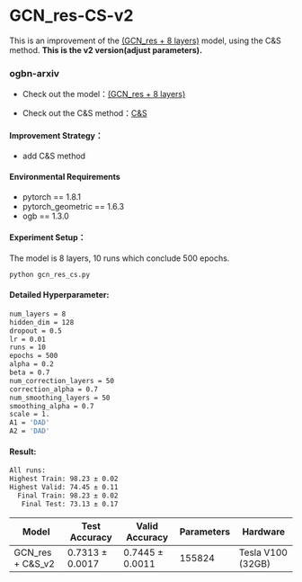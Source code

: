 # GCN_res-CS-v2
This is an improvement of the  [(GCN_res + 8 layers)](https://github.com/ytchx1999/ogbn_arxiv_GCN_res)  model, using the C&amp;S method. **This is the v2 version(adjust parameters).**

### ogbn-arxiv

+ Check out the model：[(GCN_res + 8 layers)](https://github.com/ytchx1999/ogbn_arxiv_GCN_res)

+ Check out the C&S method：[C&S](https://arxiv.org/abs/2010.13993)

#### Improvement Strategy：

+ add C&S method

#### Environmental Requirements

+ pytorch == 1.8.1
+ pytorch_geometric == 1.6.3
+ ogb == 1.3.0

#### Experiment Setup：

The model is 8 layers, 10 runs which conclude 500 epochs.

```bash
python gcn_res_cs.py
```

#### Detailed Hyperparameter:

```bash
num_layers = 8
hidden_dim = 128
dropout = 0.5
lr = 0.01
runs = 10
epochs = 500
alpha = 0.2
beta = 0.7
num_correction_layers = 50
correction_alpha = 0.7
num_smoothing_layers = 50
smoothing_alpha = 0.7
scale = 1.
A1 = 'DAD'
A2 = 'DAD'
```

#### Result:

```bash
All runs:
Highest Train: 98.23 ± 0.02
Highest Valid: 74.45 ± 0.11
  Final Train: 98.23 ± 0.02
   Final Test: 73.13 ± 0.17
```

| Model            | Test Accuracy   | Valid Accuracy  | Parameters | Hardware          |
| ---------------- | --------------- | --------------- | ---------- | ----------------- |
| GCN_res + C&S_v2 | 0.7313 ± 0.0017 | 0.7445 ± 0.0011 | 155824     | Tesla V100 (32GB) |

